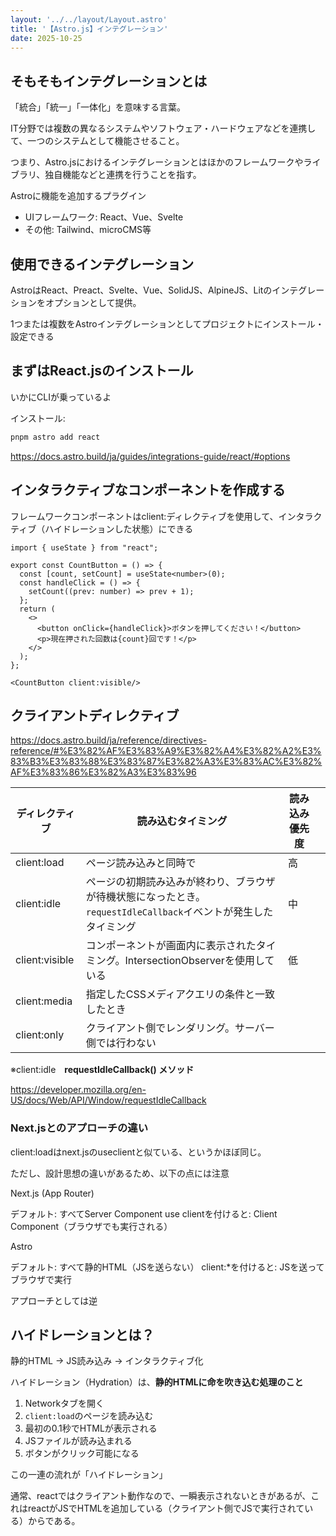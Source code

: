 ```yaml
---
layout: '../../layout/Layout.astro'
title: '【Astro.js】インテグレーション'
date: 2025-10-25
---
```


## そもそもインテグレーションとは

「統合」「統一」「一体化」を意味する言葉。

IT分野では複数の異なるシステムやソフトウェア・ハードウェアなどを連携して、一つのシステムとして機能させること。

つまり、Astro.jsにおけるインテグレーションとはほかのフレームワークやライブラリ、独自機能などと連携を行うことを指す。

Astroに機能を追加するプラグイン

- UIフレームワーク: React、Vue、Svelte
- その他: Tailwind、microCMS等

## 使用できるインテグレーション

AstroはReact、Preact、Svelte、Vue、SolidJS、AlpineJS、Litのインテグレーションをオプションとして提供。

1つまたは複数をAstroインテグレーションとしてプロジェクトにインストール・設定できる

## まずはReact.jsのインストール

いかにCLIが乗っているよ

インストール:

```bash
pnpm astro add react
```

https://docs.astro.build/ja/guides/integrations-guide/react/#options

## インタラクティブなコンポーネントを作成する

フレームワークコンポーネントはclient:ディレクティブを使用して、インタラクティブ（ハイドレーションした状態）にできる

```tsx
import { useState } from "react";

export const CountButton = () => {
  const [count, setCount] = useState<number>(0);
  const handleClick = () => {
    setCount((prev: number) => prev + 1);
  };
  return (
    <>
      <button onClick={handleClick}>ボタンを押してください！</button>
      <p>現在押された回数は{count}回です！</p>
    </>
  );
};

<CountButton client:visible/>
```

## クライアントディレクティブ

https://docs.astro.build/ja/reference/directives-reference/#%E3%82%AF%E3%83%A9%E3%82%A4%E3%82%A2%E3%83%B3%E3%83%88%E3%83%87%E3%82%A3%E3%83%AC%E3%82%AF%E3%83%86%E3%82%A3%E3%83%96

| ディレクティブ | 読み込むタイミング | 読み込み優先度 |  |
| --- | --- | --- | --- |
| client:load | ページ読み込みと同時で | 高 |  |
| client:idle | ページの初期読み込みが終わり、ブラウザが待機状態になったとき。`requestIdleCallback`イベントが発生したタイミング | 中 |  |
| client:visible | コンポーネントが画面内に表示されたタイミング。IntersectionObserverを使用している | 低 |  |
| client:media | 指定したCSSメディアクエリの条件と一致したとき |  |  |
| client:only | クライアント側でレンダリング。サーバー側では行わない |  |  |

※client:idle　**requestIdleCallback() メソッド**

https://developer.mozilla.org/en-US/docs/Web/API/Window/requestIdleCallback

### Next.jsとのアプローチの違い

client:loadはnext.jsのuseclientと似ている、というかほぼ同じ。

ただし、設計思想の違いがあるため、以下の点には注意

Next.js (App Router)

デフォルト: すべてServer Component
use clientを付けると: Client Component（ブラウザでも実行される）

Astro

デフォルト: すべて静的HTML（JSを送らない）
client:*を付けると: JSを送ってブラウザで実行

アプローチとしては逆

## ハイドレーションとは？

静的HTML → JS読み込み → インタラクティブ化

ハイドレーション（Hydration）は、**静的HTMLに命を吹き込む処理のこと**

1. Networkタブを開く
2. `client:load`のページを読み込む
3. 最初の0.1秒でHTMLが表示される
4. JSファイルが読み込まれる
5. ボタンがクリック可能になる

この一連の流れが「ハイドレーション」

通常、reactではクライアント動作なので、一瞬表示されないときがあるが、これはreactがJSでHTMLを追加している（クライアント側でJSで実行されている）からである。
